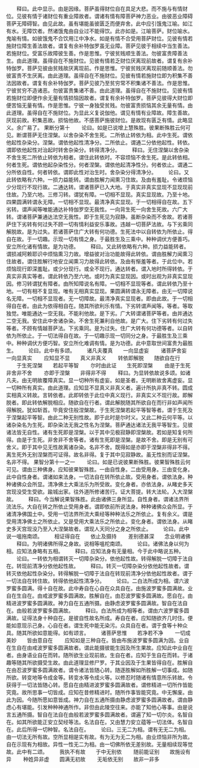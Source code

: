 <!-- { "loadSidebar": true } -->
　　释曰。此中显示。由是因缘。菩萨虽得财位自在具足大悲。而不施与有情财位。见彼有情于诸财位有重业障故者。谓诸有情有障菩萨神力恶业。由彼恶业障碍菩萨无障碍智。由见此故。虽有堪能虽彼匮乏而便弃舍。此中应引饿鬼江喻。如江有水。无障饮者。然诸饿鬼由自业过不能得饮。此亦如是。江喻菩萨。财位喻水。鬼喻有情。如彼饿鬼不合饮用江中净水。如是有情不合受用菩萨财位。见彼有情若施财位障生善法故者。谓复有余补特伽罗虽无业障。菩萨见彼于相续中当生善法。若施财位。受富乐故障彼生善。作是思惟。宁彼贫贱顺生善法。勿彼富贵障善法生。由此道理。虽得自在不施财位。见彼有情若乏财位厌离现前故者。谓复有余补特伽罗。菩萨见彼由贫贱故厌离现前。作是思惟。宁彼贫贱厌离现前随顺善法。勿彼富贵不生厌离。由此道理。虽得自在不施财位。见彼有情若施财位即为积集不善法因故者。谓复有余补特伽罗。菩萨见彼乃至贫穷常不积集诸不善法。作是思惟。宁彼贫穷不造诸恶。勿彼富贵集诸不善。由此道理。虽得自在不施财位。见彼有情若施财位即便作余无量有情损恼因故者。谓复有余补特伽罗。菩萨见彼得大财位即便苦恼无量有情。作是思惟。宁彼一身独受贫贱。勿彼富贵损恼其余无量有情。由此道理。虽得自在不施财位。为显此义复说伽他。谓见有情有业障故。障生善故。厌现前故。积集恶故。损恼他故。不感菩萨施彼财位。是故现有匮乏有情。此略显义。余广易了。
果断分第十
　　论曰。如是已说增上慧殊胜。彼果断殊胜云何可见。断谓菩萨无住涅槃。以舍杂染不舍生死。二所依止转依为相。此中生死。谓依他起性杂染分。涅槃。谓依他起性清净分。二所依止。谓通二分依他起性。转依。谓即依他起性对治起时转舍杂染分。转得清净分。
　　释曰。无住涅槃以舍杂染不舍生死二所依止转依为相者。谓住此转依时。不容烦恼不舍生死。是此转依相。何者生死。谓依他起杂染性分。何者涅槃。谓依他起清净性分。何者依止。谓通二分所依自性。何者转依。谓即此性对治生时。舍杂染分得清净分。
　　论曰。又此转依略有六种。一损力益能转。谓由胜解力闻熏习住故。及由有羞耻。令诸烦恼少分现行不现行故。二通达转。谓诸菩萨已入大地。于真实非真实显现不显现现前住故。乃至六地。三修习转。谓犹有障。一切相不显现。真实显现故。乃至十地。四果圆满转谓永无障。一切相不显现。最清净真实显现。于一切相得自在故。五下劣转。谓声闻等唯能通达补特伽罗空无我性。一向背生死一向舍生死故。六广大转。谓诸菩萨兼通达法空无我性。即于生死见为寂静。虽断杂染而不舍故。若诸菩萨住下劣转有何过失不顾一切有情利益安乐事故。违越一切菩萨法故。与下劣乘同解脱故。是为过失。若诸菩萨住广大转有何功德。生死法中以自转依为所依止。得自在故。于一切趣。示现一切有情之身。于最胜生及三乘中。种种调伏方便善巧。安立所化诸有情故。是为功德。
　　释曰。又此转依略有六种。损力益能转者。谓损减阿赖耶识中烦恼熏习力故。增益彼对治功能故得此转依。谓由胜解力闻熏习住故者。谓住胜解行地安立闻熏习力故得此转依。及由有惭羞等者。于此位中。若烦恼现行即深羞耻。或少分现行。或全不现行。通达转者。谓入地时所得转依。于真实非真实等者。谓此转依乃至六地。或时为真实显现因。或时出观为非真实显现因。修习转谓犹有障者。由所知障说名有障。一切相不显现等者。谓此转依乃至十地。一切有相不复显现。唯有无相真实显现。果圆满转谓永无障者。由无一切障说名无障。一切相不显现者。无一切障故。最清净真实显现者。即由此故。于一切相得自在者。由此为依得相自在。随其所欲利乐有情。下劣转谓声闻等。等者。等取独觉。唯能通达一空无我。不能利他故。是下劣。广大转谓诸菩萨等者。由并通达二空无我。安住此中舍诸杂染。不舍生死兼利自他故。是广大。住下劣转有何过失等者。不顾有情越菩萨法。下劣乘同。是为过失。住广大转有何功德等者。以自转依为所依止。于一切法得自在故。于一切趣示现一切同分之身。于最胜生及三乘中。种种调伏方便巧智。安立所化难调有情。是为功德。此中意取世间富贵为最胜生。
　　论曰。此中有多颂。
　　诸凡夫覆真　　一向显虚妄
　　诸菩萨舍妄　　一向显真实
　　应知显不显　　真义非真义
　　转依即解脱　　随欲自在行
　　于生死涅槃　　若起平等智
　　尔时由此证　　生死即涅槃
　　由是于生死　　非舍非不舍
　　亦即于涅槃　　非得非不得
　　释曰。为显转依故说多颂。如诸凡夫。由无明故覆障真实。显一切种所有虚妄。如是圣者。无明断故舍离虚妄。显一切种所有真实。由此道理。应知显不显真义非真义者。遍计所执非真不转。圆成实相真义转故。言转依者。此即转依于此位中真义现行。非真实义不现行故。即解脱者。即此转依解脱相应。随欲自在行者。谓此解脱随其所欲自在而行非如声闻所得解脱。犹如斩首。毕竟安住般涅槃故。于生死涅槃若起平等智等者。谓于生死及于涅槃起平等智。由此二种无别性故。即于此时是尔时义。又此二种云何平等。以诸杂染名为生死。即杂染法无我之性名为涅槃。菩萨通达诸法无我平等智生。见彼诸法皆无自性。诸有生死即是涅槃。以于其中见极寂静即涅槃故。若如是知复何所得。由是于生死。非舍非不舍等者。诸有生死即是涅槃。是故不舍。即是无别有可舍义。即于其中见无性故离诸杂染。名非不舍。既得如是亦即于涅槃非得非不得。离生死外无别涅槃而可证得。故名非得。复于其中见寂静故。虽无性别而证涅槃。名非不得。
果智分第十一之一
　　论曰。如是已说彼果断殊胜。彼果智殊胜云何可见。谓由三种佛身。应知彼果智殊胜。一由自性身。二由受用身。三由变化身。此中自性身者。谓诸如来法身。一切法自在转所依止故。受用身者。谓依法身。种种诸佛众会所显。清净佛土大乘法乐为所受故。变化身者。亦依法身。从睹史多天宫现没受生受欲。踰城出家。往外道所修诸苦行。证大菩提。转大法轮。入大涅槃故。
　　释曰。今当解说果智殊胜。此由诸佛三身所显。自性身者。谓诸法界所流法乐。大自在转之所依止受用身者。谓即依前所说法身。种种诸佛众会所显。于诸清净佛国土中。受用一切法界所流大乘经等种种法乐之所依止。复有余义。谓是受用清净佛土之所依止。又是受用大乘法乐之所依止。变化身者。谓依法身。从睹史多天宫现没乃至入大涅槃故者。谓现人天同分之身之所依止。
　　论曰。此中说一嗢拖南颂。
　　相证得自在　　依止及摄持
　　差别德甚深　　念业明诸佛
　　释曰。为明诸佛所得之身故。说相等嗢柁南颂。
　　论曰。诸佛法身以何为相。应知法身略有五相。
　　释曰。应知法身有无量相。今于此中略说五种。
　　论曰。一转依为相谓转灭一切障杂染分。依他起性故。转得解脱一切障于法自在。转现前清净分依他起性故。
　　释曰。转灭一切障杂染分依他起性故者。谓转灭依他起性杂染分。转得解脱一切障于法自在转现前清净分依他起性故者。谓于一切法自在转住故。转得依他起性清净分。
　　论曰。二白法所成为相。谓六波罗蜜多圆满。得十自在故。此中寿自在心自在众具自在。由施波罗蜜多圆满故。业自在生自在。由戒波罗蜜多圆满故。胜解自在。由忍波罗蜜多圆满故。愿自在。由精进波罗蜜多圆满故。神力自在五通所摄。由静虑波罗蜜多圆满故。智自在法自在。由般若波罗蜜多圆满故。
　　释曰。白法所成为相等者。谓由六波罗蜜多圆满故。证得法身十种自在。是彼自性故名所成。寿自在者。应知随欲齐几时住。便能如意现示己身。心自在者。谓生死中能无染污。众具自在者。谓于食等十种众具。随其所欲如意能得。如有颂言。
　　诸菩萨思惟　　若净若不净
　　一切成美妙　　皆由意自在
　　应知如是三种自在。皆由布施波罗蜜多圆满为因。业自在生自在由戒波罗蜜多圆满故者。谓此能摄彼能生因及所生果故。应知此中业自在者。由身语业自在而转。随所欲生业现前故。生自在者。应知于生自在而转。于诸趣等随其所欲摄受生故。由此道理显修尸罗。于其业因及于生果皆得自在。胜解自在由忍波罗蜜多圆满故者。谓令诸法皆随心转。随逐胜解如所胜解一切事成。如随所欲。转变地等令成金等。转变水等令成火等。以修忍时随诸有情意所乐转故。令获得于一切法皆随心转。愿自在由精进波罗蜜多圆满故者。谓修精进一切所作皆能究竟。故所思事一切皆成。应知在昔修精进时。随所作事皆能究竟。中无懈废。由此为因。今随所愿如意皆成。神力自在五通所摄由静虑波罗蜜多圆满故者。谓由静虑心有堪能。引发种种神通所作。非但由此陵空往来。亦能了知他心等事。由是说言五通所摄。智自在法自在由般若波罗蜜多圆满故者。谓遍了知一切尔炎。名智自在。如其所欲能正安立契经等法。名法自在。又由慧力安立蕴等一切法体。名智自在。此后所得一切种智。名法自在。
　　论曰。三无二为相。谓有无无二为相。由一切法无所有故。空所显相是实有故。有为无为无二为相。由业烦恼非所为故。自在示现有为相故。异性一性无二为相。由一切佛所依无差别故。无量相续现等觉故。此中有二颂。
　　我执不有故　　于中无别依
　　随前能证别　　故施设有异
　　种姓异非虚　　圆满无初故
　　无垢依无别　　故非一非多
